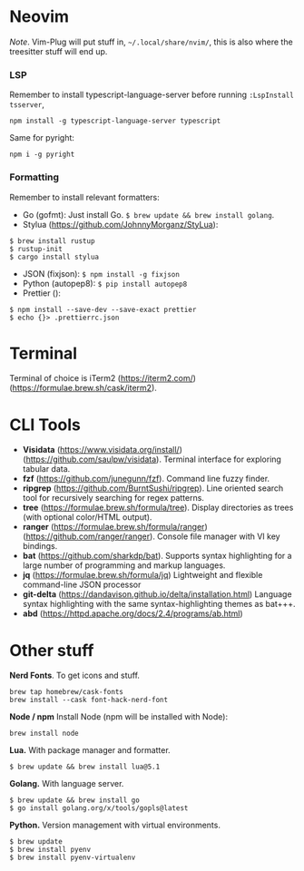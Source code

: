 # Neovim

*Note*. Vim-Plug will put stuff in, `~/.local/share/nvim/`, this is also where the treesitter stuff will end up.

### LSP
Remember to install typescript-language-server before running `:LspInstall tsserver`,
```
npm install -g typescript-language-server typescript
```
Same for pyright:
```
npm i -g pyright
```

### Formatting
Remember to install relevant formatters:
- Go (gofmt): Just install Go. `$ brew update && brew install golang`.
- Stylua (https://github.com/JohnnyMorganz/StyLua):
```
$ brew install rustup
$ rustup-init
$ cargo install stylua
```
- JSON (fixjson): `$ npm install -g fixjson`
- Python (autopep8): `$ pip install autopep8`
- Prettier (): 
```
$ npm install --save-dev --save-exact prettier
$ echo {}> .prettierrc.json
```

# Terminal
Terminal of choice is iTerm2 (https://iterm2.com/) (https://formulae.brew.sh/cask/iterm2).

# CLI Tools
- **Visidata** (https://www.visidata.org/install/) (https://github.com/saulpw/visidata). Terminal interface for exploring tabular data.
- **fzf** (https://github.com/junegunn/fzf). Command line fuzzy finder.
- **ripgrep** (https://github.com/BurntSushi/ripgrep). Line oriented search tool for recursively searching for regex patterns.
- **tree** (https://formulae.brew.sh/formula/tree). Display directories as trees (with optional color/HTML output).
- **ranger** (https://formulae.brew.sh/formula/ranger) (https://github.com/ranger/ranger). Console file manager with VI key bindings.
- **bat** (https://github.com/sharkdp/bat). Supports syntax highlighting for a large number of programming and markup languages.
- **jq** (https://formulae.brew.sh/formula/jq) Lightweight and flexible command-line JSON processor
- **git-delta** (https://dandavison.github.io/delta/installation.html) Language syntax highlighting with the same syntax-highlighting themes as bat+++.
- **abd** (https://httpd.apache.org/docs/2.4/programs/ab.html)

# Other stuff
**Nerd Fonts**. To get icons and stuff.
```
brew tap homebrew/cask-fonts
brew install --cask font-hack-nerd-font
```

**Node / npm**
Install Node (npm will be installed with Node):
```
brew install node
```

**Lua.** 
With package manager and formatter.
```
$ brew update && brew install lua@5.1
```

**Golang.**
With language server.
```
$ brew update && brew install go
$ go install golang.org/x/tools/gopls@latest
```

**Python.**
Version management with virtual environments.
```
$ brew update
$ brew install pyenv
$ brew install pyenv-virtualenv
```
